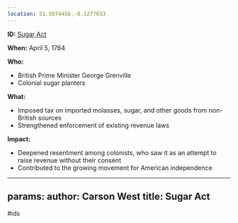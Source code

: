 ```yaml
---
location: 51.5074456,-0.1277653
---
```

**ID:** [Sugar Act](./../sugar-act/)

**When:** April 5, 1764

**Who:**
* British Prime Minister George Grenville
* Colonial sugar planters

**What:**
* Imposed tax on imported molasses, sugar, and other goods from non-British sources
* Strengthened enforcement of existing revenue laws

**Impact:**
* Deepened resentment among colonists, who saw it as an attempt to raise revenue without their consent
* Contributed to the growing movement for American independence
---
params:
	author: Carson West
title: Sugar Act
--- 
#ids